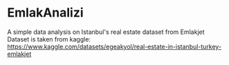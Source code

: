 # EmlakAnalizi
A simple data analysis on  Istanbul's real estate dataset from Emlakjet
Dataset is taken from kaggle: https://www.kaggle.com/datasets/egeakyol/real-estate-in-istanbul-turkey-emlakjet
